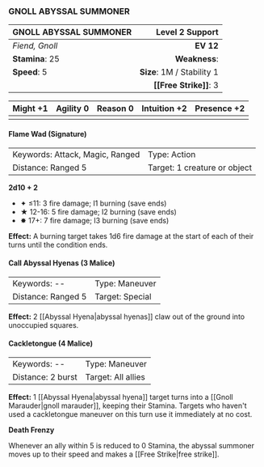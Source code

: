 ### GNOLL ABYSSAL SUMMONER

| GNOLL ABYSSAL SUMMONER |        **Level 2 Support** |
| :--------------------- | -------------------------: |
| *Fiend, Gnoll*         |                  **EV 12** |
| **Stamina**: 25        |              **Weakness**: |
| **Speed**: 5           | **Size**: 1M / Stability 1 |
|                        |     **[[Free Strike]]**: 3 |

| **Might** +1 | **Agility** 0 | **Reason** 0 | **Intuition** +2 | **Presence** +2 |
| ------------ | ------------- | ------------ | ---------------- | --------------- |
|              |               |              |                  |                 |

#### Flame Wad (Signature)

|                                 |                              |
| :------------------------------ | :--------------------------- |
| Keywords: Attack, Magic, Ranged | Type: Action                 |
| Distance: Ranged 5              | Target: 1 creature or object |

**2d10 + 2**

- ✦ ≤11: 3 fire damage; I1 burning (save ends)
- ★ 12-16: 5 fire damage; I2 burning (save ends)
- ✸ 17+: 7 fire damage; I3 burning (save ends)

**Effect:** A burning target takes 1d6 fire damage at the start of each of their turns until the condition ends.

#### Call Abyssal Hyenas (3 Malice)

|                    |                 |
| :----------------- | :-------------- |
| Keywords: --       | Type: Maneuver  |
| Distance: Ranged 5 | Target: Special |

**Effect:** 2 [[Abyssal Hyena|abyssal hyenas]] claw out of the ground into unoccupied squares.

#### Cackletongue (4 Malice)

|                   |                    |
| :---------------- | :----------------- |
| Keywords: --      | Type: Maneuver     |
| Distance: 2 burst | Target: All allies |

**Effect:** 1 [[Abyssal Hyena|abyssal hyena]] target turns into a [[Gnoll Marauder|gnoll marauder]], keeping their Stamina. Targets who haven't used a cackletongue maneuver on this turn use it immediately at no cost.

**Death Frenzy**

Whenever an ally within 5 is reduced to 0 Stamina, the abyssal summoner moves up to their speed and makes a [[Free Strike|free strike]].
